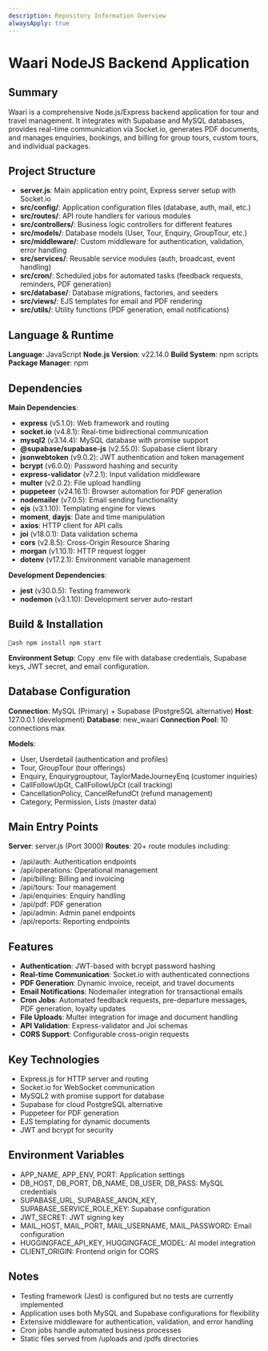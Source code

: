 ```yaml
---
description: Repository Information Overview
alwaysApply: true
---
```


# Waari NodeJS Backend Application

## Summary
Waari is a comprehensive Node.js/Express backend application for tour and travel management. It integrates with Supabase and MySQL databases, provides real-time communication via Socket.io, generates PDF documents, and manages enquiries, bookings, and billing for group tours, custom tours, and individual packages.

## Project Structure
- **server.js**: Main application entry point, Express server setup with Socket.io
- **src/config/**: Application configuration files (database, auth, mail, etc.)
- **src/routes/**: API route handlers for various modules
- **src/controllers/**: Business logic controllers for different features
- **src/models/**: Database models (User, Tour, Enquiry, GroupTour, etc.)
- **src/middleware/**: Custom middleware for authentication, validation, error handling
- **src/services/**: Reusable service modules (auth, broadcast, event handling)
- **src/cron/**: Scheduled jobs for automated tasks (feedback requests, reminders, PDF generation)
- **src/database/**: Database migrations, factories, and seeders
- **src/views/**: EJS templates for email and PDF rendering
- **src/utils/**: Utility functions (PDF generation, email notifications)

## Language & Runtime
**Language**: JavaScript
**Node.js Version**: v22.14.0
**Build System**: npm scripts
**Package Manager**: npm

## Dependencies
**Main Dependencies**:
- **express** (v5.1.0): Web framework and routing
- **socket.io** (v4.8.1): Real-time bidirectional communication
- **mysql2** (v3.14.4): MySQL database with promise support
- **@supabase/supabase-js** (v2.55.0): Supabase client library
- **jsonwebtoken** (v9.0.2): JWT authentication and token management
- **bcrypt** (v6.0.0): Password hashing and security
- **express-validator** (v7.2.1): Input validation middleware
- **multer** (v2.0.2): File upload handling
- **puppeteer** (v24.16.1): Browser automation for PDF generation
- **nodemailer** (v7.0.5): Email sending functionality
- **ejs** (v3.1.10): Templating engine for views
- **moment**, **dayjs**: Date and time manipulation
- **axios**: HTTP client for API calls
- **joi** (v18.0.1): Data validation schema
- **cors** (v2.8.5): Cross-Origin Resource Sharing
- **morgan** (v1.10.1): HTTP request logger
- **dotenv** (v17.2.1): Environment variable management

**Development Dependencies**:
- **jest** (v30.0.5): Testing framework
- **nodemon** (v3.1.10): Development server auto-restart

## Build & Installation
`ash
npm install
npm start
`

**Environment Setup**: Copy .env file with database credentials, Supabase keys, JWT secret, and email configuration.

## Database Configuration
**Connection**: MySQL (Primary) + Supabase (PostgreSQL alternative)
**Host**: 127.0.0.1 (development)
**Database**: new_waari
**Connection Pool**: 10 connections max

**Models**:
- User, Userdetail (authentication and profiles)
- Tour, GroupTour (tour offerings)
- Enquiry, Enquirygrouptour, TaylorMadeJourneyEnq (customer inquiries)
- CallFollowUpGt, CallFollowUpCt (call tracking)
- CancellationPolicy, CancelRefundCt (refund management)
- Category, Permission, Lists (master data)

## Main Entry Points
**Server**: server.js (Port 3000)
**Routes**: 20+ route modules including:
- /api/auth: Authentication endpoints
- /api/operations: Operational management
- /api/billing: Billing and invoicing
- /api/tours: Tour management
- /api/enquiries: Enquiry handling
- /api/pdf: PDF generation
- /api/admin: Admin panel endpoints
- /api/reports: Reporting endpoints

## Features
- **Authentication**: JWT-based with bcrypt password hashing
- **Real-time Communication**: Socket.io with authenticated connections
- **PDF Generation**: Dynamic invoice, receipt, and travel documents
- **Email Notifications**: Nodemailer integration for transactional emails
- **Cron Jobs**: Automated feedback requests, pre-departure messages, PDF generation, loyalty updates
- **File Uploads**: Multer integration for image and document handling
- **API Validation**: Express-validator and Joi schemas
- **CORS Support**: Configurable cross-origin requests

## Key Technologies
- Express.js for HTTP server and routing
- Socket.io for WebSocket communication
- MySQL2 with promise support for database
- Supabase for cloud PostgreSQL alternative
- Puppeteer for PDF generation
- EJS templating for dynamic documents
- JWT and bcrypt for security

## Environment Variables
- APP_NAME, APP_ENV, PORT: Application settings
- DB_HOST, DB_PORT, DB_NAME, DB_USER, DB_PASS: MySQL credentials
- SUPABASE_URL, SUPABASE_ANON_KEY, SUPABASE_SERVICE_ROLE_KEY: Supabase configuration
- JWT_SECRET: JWT signing key
- MAIL_HOST, MAIL_PORT, MAIL_USERNAME, MAIL_PASSWORD: Email configuration
- HUGGINGFACE_API_KEY, HUGGINGFACE_MODEL: AI model integration
- CLIENT_ORIGIN: Frontend origin for CORS

## Notes
- Testing framework (Jest) is configured but no tests are currently implemented
- Application uses both MySQL and Supabase configurations for flexibility
- Extensive middleware for authentication, validation, and error handling
- Cron jobs handle automated business processes
- Static files served from /uploads and /pdfs directories

